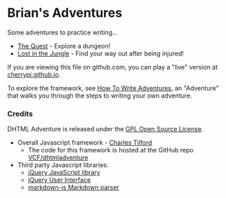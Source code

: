 # Brian's Adventures

Some adventures to practice writing...

* [The Quest](The%20Quest/Start.md) - Explore a dungeon!
* [Lost in the Jungle](LostInTheJungle/Start.md) - Find your way out after being injured!

If you are viewing this file on github.com, you can play a "live"
version at [cherrypi.github.io][GHPages].

To explore the framework, see
[How To Write Adventures](HowToWriteAdventures/Start.md), an
"Adventure" that walks you through the steps to writing your own
adventure.

### Credits

DHTML Adventure is released under the [GPL Open Source License][GPL].

* Overall Javascript framework - [Charles Tilford][VCF]
  * The code for this framework is hosted at the GitHub repo
    [VCF/dhtmladventure][GHRepo]
* Third party Javascript libraries:
  * [jQuery JavaScript library][jQuery]
  * [jQuery User Interface][jQueryUI]
  * [markdown-js Markdown parser][markdownjs]

[VCF]: https://github.com/VCF
[jQuery]: https://jquery.com/
[jQueryUI]: https://jqueryui.com/
[markdownjs]: https://github.com/evilstreak/markdown-js
[GHRepo]: https://github.com/VCF/dhtmladventure
[GPL]: https://github.com/VCF/dhtmladventure/blob/master/License.txt
[GHPages]: https://cherrypi.github.io/dhtmladventure
